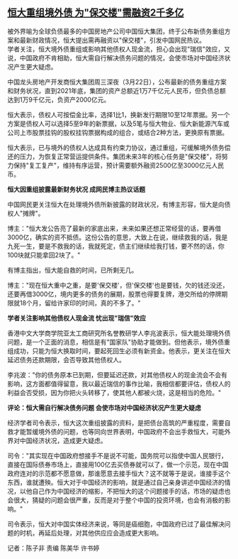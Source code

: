 <!--1679652852000-->
[恒大重组境外债 为"保交楼"需融资2千多亿](https://www.rfa.org/mandarin/yataibaodao/jingmao/ec-03242023061358.html)
------

<p>被外界喻为全球负债最多的中国房地产公司中国恒大集团，终于公布新债务重组方案和最新财政情况，恒大提出需再融资以"保交楼"，引发中国网民热议。<br/>学者关注，恒大境外债重组或影响其他债权人现金流，担心会出现"瑞信"效应，又说，中国政府不肯相助，恒大需自行解决债务问题的情况，会使市场对中国经济状况产生更大疑虑。</p><p>中国龙头房地产开发商恒大集团周三深夜（3月22日），公布最新的债务重组方案和财务状况，直到2021年底，集团的资产总额近1万7千亿元人民币，但负债总额达到1万9千亿元，负资产2000亿元。</p><p>恒大表示，债权人可按偿金比率，选择1比1，换新发行期限10至12年票据。另一个方案是债权人可以选择5至9年的新票据，以及5笔与恒大物业、恒大新能源汽车或公司上市股票挂钩的股权挂钩票据构成的组合，或结合2种方法，更换原有票据。</p><p>恒大表示，已与境外的债权人达成具有约束力协议，通过重组，可缓解境外债务偿还的压力，为恢复正常营运提供条件。集团未来3年的核心任务是"保交楼"，将努力保持"复工复产"，维持有序运营，预计需要额外融资2500亿至3000亿元人民币。</p><p><strong>恒大因重组披露最新财务状况 成网民博主热议话题</strong></p><p>中国网民更关注恒大在处理境外债所新披露的财政状况，有博主形容，恒大是向债权人"摊牌"。</p><p>博主："恒大发公告亮了最新的家底出来，未来如果还想正常经营的话，要再借3000亿，确实的资不抵债。这份公告的意思，大致上在说，继续救我的话，我是九死一生，要是不救我的话，我就死定，债主们继续给我打钱，要不然的话，你100块就只能拿回2块了。"</p><p>有博主指出，恒大能自救的时间，已所剩无几。</p><p>博主："现在恒大重中之重，是要'保交楼'，但'保交楼'也是要钱，欠的钱还没还，还要再借3000亿，境内更多的债务的展期，股票也得要复牌，港交所给的停牌期限就18个月，留给许家印的时间，真的不多了。"</p><p><strong>学者关注影响其他债权人现金流 忧出现"瑞信"效应</strong></p><p>香港中文大学商学院亚太工商研究所名誉教研学人李兆波表示，恒大能处理境外债问题，是一个正面的消息，相信是有"国家队"协助才能做到。但他表示，境外债重组成功，只能为恒大换取时间，要起死回生必须有新资金。他表示，更关注在恒大延迟债务还款期限，会否导致其他债权人。</p><p>李兆波："你的债务原本已到期，但要延迟还款，对其他债权人的现金流会不会有影响，这方面都值得留意，我以最近瑞信的事作比喻，我相信都要评估，债权人的利益会否受损，因为你把火头转移了，使其他人都被火烧，这是相当的危险。"</p><p><strong>评论：恒大需自行解决债务问题 会使市场对中国经济状况产生更大疑虑</strong></p><p>经济学者司令表示，恒大这次重组披露的资料，是把债台高筑的严重程度，需要自救才能暂缓境外债的问题，也等同向世界表明，中国政府不会出手救恒大，可能外界对中国经济状况，造成更大疑虑。</p><p>司令："其实现在中国政府想接手不是说不可能，国务院可以指使中国人民银行，直接在国际债券市场上，直接用100亿去买债券就可以了，做一个示范，现在中国政府连对的示范都不愿意做，那谁愿意去接手恒大？这不就等于是说，谁接手这个东西，谁就遭殃。恒大对于中国经济的影响，就是通过自己亲身讲述中国经济的情况，以他自己作为中国经济的缩影，不把恒大的这个问题接手的话，市场的疑虑也会很大，猜疑的问题会很严重，反而是对于整个中国的投资环境，也会有消极的影响。"</p><p>司令表示，恒大对中国实体经济来说，等同是癌细胞，中国政府已过了最佳解决问题的时机，再延后处理，对其他供应应会造成更大影响。</p><p>记者：陈子非 责编 陈美华 许书婷</p>
